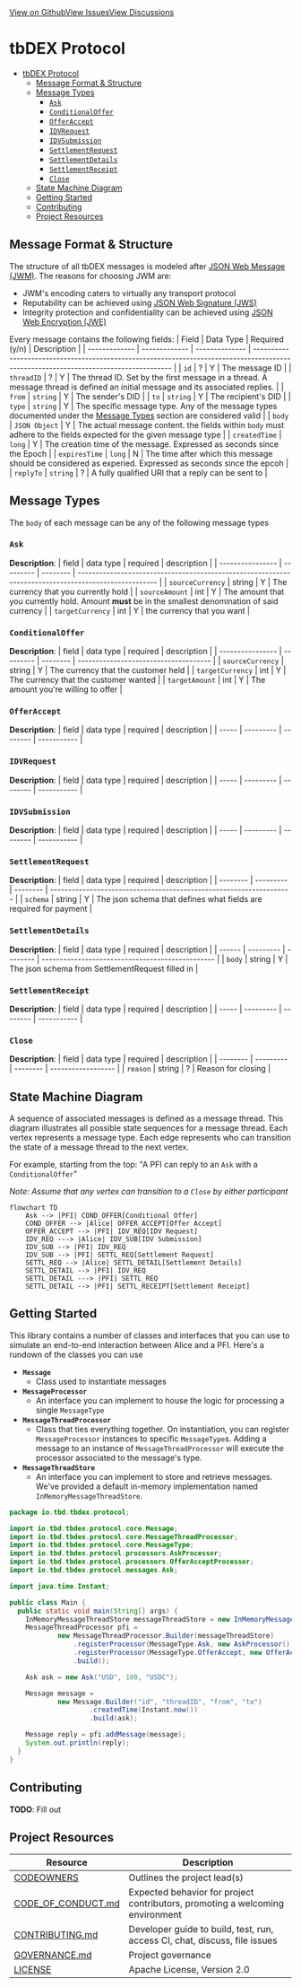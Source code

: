 <div  class="prose prose-pink">
              <div class="flex w-full justify-between mb-20"><a href="https://github.com/TBD54566975/tbdex-protocol">View on Github</a><a href="https://github.com/TBD54566975/tbdex-protocol/issues">View Issues</a><a href="https://github.com/TBD54566975/tbdex-protocol/discussions">View Discussions</a></div>

# tbDEX Protocol

- [tbDEX Protocol](#tbdex-protocol)
  - [Message Format & Structure](#message-format--structure)
  - [Message Types](#message-types)
    - [`Ask`](#ask)
    - [`ConditionalOffer`](#conditionaloffer)
    - [`OfferAccept`](#offeraccept)
    - [`IDVRequest`](#idvrequest)
    - [`IDVSubmission`](#idvsubmission)
    - [`SettlementRequest`](#settlementrequest)
    - [`SettlementDetails`](#settlementdetails)
    - [`SettlementReceipt`](#settlementreceipt)
    - [`Close`](#close)
  - [State Machine Diagram](#state-machine-diagram)
  - [Getting Started](#getting-started)
  - [Contributing](#contributing)
  - [Project Resources](#project-resources)

## Message Format & Structure

The structure of all tbDEX messages is modeled after [JSON Web Message (JWM)](https://tools.ietf.org/id/draft-looker-jwm-01.html). The reasons for choosing JWM are:

- JWM's encoding caters to virtually any transport protocol
- Reputability can be achieved using [JSON Web Signature (JWS)](https://datatracker.ietf.org/doc/html/rfc7515)
- Integrity protection and confidentiality can be achieved using [JSON Web Encryption (JWE)](https://datatracker.ietf.org/doc/html/rfc7516)

Every message contains the following fields:
| Field | Data Type | Required (y/n) | Description |
| ------------- | ------------- | -------------- | ------------------------------------------------------------------------------------------------------------------------------------- |
| `id` | ? | Y | The message ID |
| `threadID` | ? | Y | The thread ID. Set by the first message in a thread. A message thread is defined an initial message and its associated replies. |
| `from` | `string` | Y | The sender's DID |
| `to` | `string` | Y | The recipient's DID |
| `type` | `string` | Y | The specific message type. Any of the message types documented under the [Message Types](#Message-Types) section are considered valid |
| `body` | `JSON Object` | Y | The actual message content. the fields within `body` must adhere to the fields expected for the given message type |
| `createdTime` | `long` | Y | The creation time of the message. Expressed as seconds since the Epoch |
| `expiresTime` | `long` | N | The time after which this message should be considered as experied. Expressed as seconds since the epcoh |
| `replyTo` | `string` | ? | A fully qualified URI that a reply can be sent to |

## Message Types

The `body` of each message can be any of the following message types

### `Ask`

**Description**:
| field | data type | required | description |
| ---------------- | --------- | -------- | ---------------------------------------------------------------------------------------------------- |
| `sourceCurrency` | string | Y | The currency that you currently hold |
| `sourceAmount` | int | Y | The amount that you currently hold. Amount **must** be in the smallest denomination of said currency |
| `targetCurrency` | int | Y | the currency that you want |

### `ConditionalOffer`

**Description**:
| field | data type | required | description |
| ---------------- | --------- | -------- | ------------------------------------- |
| `sourceCurrency` | string | Y | The currency that the customer held |
| `targetCurrency` | int | Y | The currency that the customer wanted |
| `targetAmount` | int | Y | The amount you're willing to offer |

### `OfferAccept`

**Description**:
| field | data type | required | description |
| ----- | --------- | -------- | ----------- |

### `IDVRequest`

**Description**:
| field | data type | required | description |
| ----- | --------- | -------- | ----------- |

### `IDVSubmission`

**Description**:
| field | data type | required | description |
| ----- | --------- | -------- | ----------- |

### `SettlementRequest`

**Description**:
| field | data type | required | description |
| -------- | --------- | -------- | ------------------------------------------------------------------- |
| `schema` | string | Y | The json schema that defines what fields are required for payment |

### `SettlementDetails`

**Description**:
| field | data type | required | description |
| ------ | --------- | -------- | ------------------------------------------------ |
| `body` | string | Y | The json schema from SettlementRequest filled in |

### `SettlementReceipt`

**Description**:
| field | data type | required | description |
| ----- | --------- | -------- | ----------- |

### `Close`

**Description**:
| field | data type | required | description |
| -------- | --------- | -------- | ------------------ |
| `reason` | string | ? | Reason for closing |

## State Machine Diagram

A sequence of associated messages is defined as a message thread. This diagram illustrates all possible state sequences for a message thread.
Each vertex represents a message type. Each edge represents who can transition the state of a message thread to the next vertex.

For example, starting from the top: "A PFI can reply to an `Ask` with a `ConditionalOffer`"

_Note: Assume that any vertex can transition to a `Close` by either participant_

```mermaid
flowchart TD
    Ask --> |PFI| COND_OFFER[Conditional Offer]
    COND_OFFER --> |Alice| OFFER_ACCEPT[Offer Accept]
    OFFER_ACCEPT --> |PFI| IDV_REQ[IDV Request]
    IDV_REQ ---> |Alice| IDV_SUB[IDV Submission]
    IDV_SUB --> |PFI| IDV_REQ
    IDV_SUB --> |PFI| SETTL_REQ[Settlement Request]
    SETTL_REQ --> |Alice| SETTL_DETAIL[Settlement Details]
    SETTL_DETAIL --> |PFI| IDV_REQ
    SETTL_DETAIL ---> |PFI| SETTL_REQ
    SETTL_DETAIL --> |PFI| SETTL_RECEIPT[Settlement Receipt]
```

## Getting Started

This library contains a number of classes and interfaces that you can use to simulate an end-to-end interaction between Alice and a PFI. Here's a rundown of the classes you can use

- **`Message`**
  - Class used to instantiate messages
- **`MessageProcessor`**
  - An interface you can implement to house the logic for processing a single `MessageType`
- **`MessageThreadProcessor`**
  - Class that ties everything together. On instantiation, you can register `MessageProcessor` instances to specific `MessageType`s. Adding a message to an instance of `MessageThreadProcessor` will execute the processor associated to the message's type.
- **`MessageThreadStore`**
  - An interface you can implement to store and retrieve messages. We've provided a default in-memory implementation named `InMemoryMessageThreadStore`.

```java
package io.tbd.tbdex.protocol;

import io.tbd.tbdex.protocol.core.Message;
import io.tbd.tbdex.protocol.core.MessageThreadProcessor;
import io.tbd.tbdex.protocol.core.MessageType;
import io.tbd.tbdex.protocol.processors.AskProcessor;
import io.tbd.tbdex.protocol.processors.OfferAcceptProcessor;
import io.tbd.tbdex.protocol.messages.Ask;

import java.time.Instant;

public class Main {
  public static void main(String[] args) {
    InMemoryMessageThreadStore messageThreadStore = new InMemoryMessageThreadStore();
    MessageThreadProcessor pfi =
            new MessageThreadProcessor.Builder(messageThreadStore)
                .registerProcessor(MessageType.Ask, new AskProcessor())
                .registerProcessor(MessageType.OfferAccept, new OfferAcceptProcessor())
                .build();

    Ask ask = new Ask("USD", 100, "USDC");

    Message message =
            new Message.Builder("id", "threadID", "from", "to")
                    .createdTime(Instant.now())
                    .build(ask);

    Message reply = pfi.addMessage(message);
    System.out.println(reply);
  }
}
```

## Contributing

**TODO**: Fill out

## Project Resources

| Resource                                    | Description                                                                   |
| ------------------------------------------- | ----------------------------------------------------------------------------- |
| [CODEOWNERS](../CODEOWNERS)                 | Outlines the project lead(s)                                                  |
| [CODE_OF_CONDUCT.md](../CODE_OF_CONDUCT.md) | Expected behavior for project contributors, promoting a welcoming environment |
| [CONTRIBUTING.md](./CONTRIBUTING.md)        | Developer guide to build, test, run, access CI, chat, discuss, file issues    |
| [GOVERNANCE.md](../GOVERNANCE.md)           | Project governance                                                            |
| [LICENSE](../LICENSE)                       | Apache License, Version 2.0                                                   |

</div>
